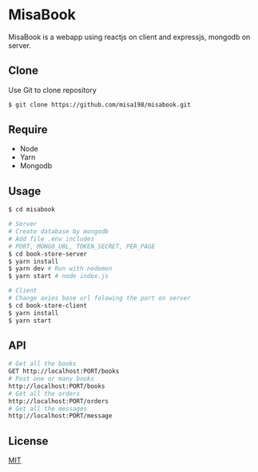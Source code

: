 # MisaBook

MisaBook is a webapp using reactjs on client and expressjs, mongodb on server.

## Clone

Use Git to clone repository

```bash
$ git clone https://github.com/misa198/misabook.git
```

## Require
* Node
* Yarn
* Mongodb

## Usage

```bash
$ cd misabook

# Server
# Create database by mongodb
# Add file .env includes
# PORT, MONGO_URL, TOKEN_SECRET, PER_PAGE
$ cd book-store-server
$ yarn install
$ yarn dev # Run with nodemon
$ yarn start # node index.js

# Client
# Change axios base url folowing the port on server
$ cd book-store-client
$ yarn install
$ yarn start
```

## API

```bash
# Get all the books
GET http://localhost:PORT/books
# Post one or many books
http://localhost:PORT/books
# Get all the orders
http://localhost:PORT/orders
# Get all the messages
http://localhost:PORT/message
```

## License
[MIT](https://choosealicense.com/licenses/mit/)

